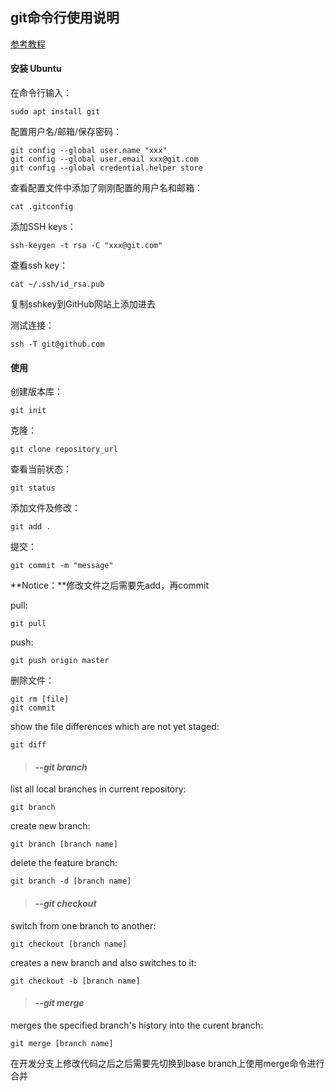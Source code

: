 ## **git命令行使用说明**

[参考教程](https://www.linuxidc.com/Linux/2018-05/152611.htm)

#### 安装 Ubuntu

在命令行输入：
```
sudo apt install git
```

配置用户名/邮箱/保存密码：
```
git config --global user.name "xxx"
git config --global user.email xxx@git.com
git config --global credential.helper store
```
查看配置文件中添加了刚刚配置的用户名和邮箱：
```
cat .gitconfig
````

添加SSH keys：
```
ssh-keygen -t rsa -C "xxx@git.com"
```
查看ssh key：
```
cat ~/.ssh/id_rsa.pub
```
复制sshkey到GitHub网站上添加进去

测试连接：
```
ssh -T git@github.com
```

#### 使用
创建版本库：
```
git init
```

克隆：
```
git clone repository_url
```

查看当前状态：
```
git status
```

添加文件及修改：
```
git add .
```

提交：
```
git commit -m "message"
```
**Notice：**修改文件之后需要先add，再commit


pull:
```
git pull
```

push:
```
git push origin master
```

删除文件：
```
git rm [file]
git commit
```

show the file differences which are not yet staged:
```
git diff
```

> #### --*git branch*

list all local branches in current repository:
```
git branch
```

create new branch:
```
git branch [branch name]
```

delete the feature branch:
```
git branch -d [branch name]
```

> #### --*git checkout*

switch from one branch to another:
```
git checkout [branch name]
```

creates a new branch and also switches to it:
```
git checkout -b [branch name]
```

> #### --*git merge*

merges the specified branch's history into the curent branch:
```
git merge [branch name]
```
在开发分支上修改代码之后之后需要先切换到base branch上使用merge命令进行合并
